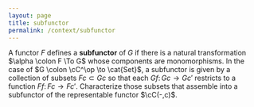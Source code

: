 ```yaml
---
layout: page
title: subfunctor
permalink: /context/subfunctor
---
```

A functor $F$ defines a **subfunctor** of $G$ if there is a natural transformation $\alpha \colon F \To G$ whose components are monomorphisms. In the case of $G \colon \cC^\op \to \cat{Set}$, a subfunctor is given by a collection of subsets $Fc \subset Gc$ so that each $Gf \colon Gc \to Gc'$ restricts to a function $Ff \colon Fc \to Fc'$. Characterize those subsets that assemble into a subfunctor of the representable functor $\cC(-,c)$.
